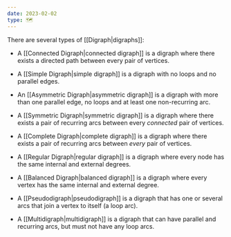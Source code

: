 ```yaml
---
date: 2023-02-02
type: 🗺
---
```


There are several types of [[Digraph|digraphs]]:

- A [[Connected Digraph|connected digraph]] is a digraph where there exists a directed path between every pair of vertices.

- A [[Simple Digraph|simple digraph]] is a digraph with no loops and no parallel edges.

- An [[Asymmetric Digraph|asymmetric digraph]] is a digraph with more than one parallel edge, no loops and at least one non-recurring arc.

- A [[Symmetric Digraph|symmetric digraph]] is a digraph where there exists a pair of recurring arcs between every _connected_ pair of vertices.

- A [[Complete Digraph|complete digraph]] is a digraph where there exists a pair of recurring arcs between _every_ pair of vertices.

- A [[Regular Digraph|regular digraph]] is a digraph where every node has the same internal and external degrees.

- A [[Balanced Digraph|balanced digraph]] is a digraph where every vertex has the same internal and external degree.

- A [[Pseudodigraph|pseudodigraph]] is a digraph that has one or several arcs that join a vertex to itself (a loop arc).

- A [[Multidigraph|multidigraph]] is a digraph that can have parallel and recurring arcs, but must not have any loop arcs.
